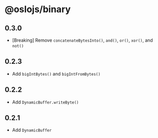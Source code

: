 # @oslojs/binary

## 0.3.0

- [Breaking] Remove `concatenateBytesInto()`, `and()`, `or()`, `xor()`, and `not()`

## 0.2.3

- Add `bigIntBytes()` and `bigIntFromBytes()`

## 0.2.2

- Add `DynamicBuffer.writeByte()`

## 0.2.1

- Add `DynamicBuffer`
